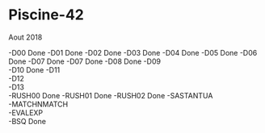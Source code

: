 # Piscine-42
Aout 2018

-D00			Done
-D01			Done
-D02			Done
-D03			Done
-D04			Done
-D05			Done
-D06			Done
-D07			Done
-D07			Done
-D08			Done
-D09			
-D10			Done
-D11			
-D12			
-D13			
-RUSH00			Done
-RUSH01			Done
-RUSH02			Done
-SASTANTUA		
-MATCHNMATCH	
-EVALEXP		
-BSQ			Done
